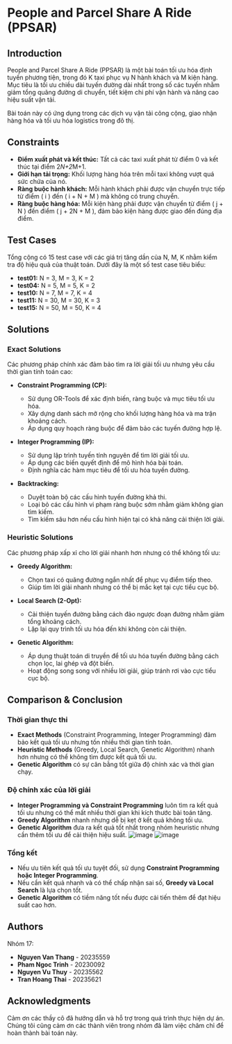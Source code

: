 # People and Parcel Share A Ride (PPSAR)

## Introduction
People and Parcel Share A Ride (PPSAR) là một bài toán tối ưu hóa định tuyến phương tiện, trong đó K taxi phục vụ N hành khách và M kiện hàng. Mục tiêu là tối ưu chiều dài tuyến đường dài nhất trong số các tuyến nhằm giảm tổng quãng đường di chuyển, tiết kiệm chi phí vận hành và nâng cao hiệu suất vận tải.

Bài toán này có ứng dụng trong các dịch vụ vận tải công cộng, giao nhận hàng hóa và tối ưu hóa logistics trong đô thị.

## Constraints
- **Điểm xuất phát và kết thúc:** Tất cả các taxi xuất phát từ điểm 0 và kết thúc tại điểm 2*N+2*M+1.
- **Giới hạn tải trọng:** Khối lượng hàng hóa trên mỗi taxi không vượt quá sức chứa của nó.
- **Ràng buộc hành khách:** Mỗi hành khách phải được vận chuyển trực tiếp từ điểm \( i \) đến \( i + N + M \) mà không có trung chuyển.
- **Ràng buộc hàng hóa:** Mỗi kiện hàng phải được vận chuyển từ điểm \( j + N \) đến điểm \( j + 2N + M \), đảm bảo kiện hàng được giao đến đúng địa điểm.

## Test Cases
Tổng cộng có 15 test case với các giá trị tăng dần của N, M, K nhằm kiểm tra độ hiệu quả của thuật toán. Dưới đây là một số test case tiêu biểu:
- **test01:** N = 3, M = 3, K = 2
- **test04:** N = 5, M = 5, K = 2
- **test10:** N = 7, M = 7, K = 4
- **test11:** N = 30, M = 30, K = 3
- **test15:** N = 50, M = 50, K = 4

## Solutions
### Exact Solutions
Các phương pháp chính xác đảm bảo tìm ra lời giải tối ưu nhưng yêu cầu thời gian tính toán cao:
- **Constraint Programming (CP):**
  - Sử dụng OR-Tools để xác định biến, ràng buộc và mục tiêu tối ưu hóa.
  - Xây dựng danh sách mở rộng cho khối lượng hàng hóa và ma trận khoảng cách.
  - Áp dụng quy hoạch ràng buộc để đảm bảo các tuyến đường hợp lệ.

- **Integer Programming (IP):**
  - Sử dụng lập trình tuyến tính nguyên để tìm lời giải tối ưu.
  - Áp dụng các biến quyết định để mô hình hóa bài toán.
  - Định nghĩa các hàm mục tiêu để tối ưu hóa tuyến đường.

- **Backtracking:**
  - Duyệt toàn bộ các cấu hình tuyến đường khả thi.
  - Loại bỏ các cấu hình vi phạm ràng buộc sớm nhằm giảm không gian tìm kiếm.
  - Tìm kiếm sâu hơn nếu cấu hình hiện tại có khả năng cải thiện lời giải.

### Heuristic Solutions
Các phương pháp xấp xỉ cho lời giải nhanh hơn nhưng có thể không tối ưu:
- **Greedy Algorithm:**
  - Chọn taxi có quãng đường ngắn nhất để phục vụ điểm tiếp theo.
  - Giúp tìm lời giải nhanh nhưng có thể bị mắc kẹt tại cực tiểu cục bộ.

- **Local Search (2-Opt):**
  - Cải thiện tuyến đường bằng cách đảo ngược đoạn đường nhằm giảm tổng khoảng cách.
  - Lặp lại quy trình tối ưu hóa đến khi không còn cải thiện.

- **Genetic Algorithm:**
  - Áp dụng thuật toán di truyền để tối ưu hóa tuyến đường bằng cách chọn lọc, lai ghép và đột biến.
  - Hoạt động song song với nhiều lời giải, giúp tránh rơi vào cực tiểu cục bộ.

## Comparison & Conclusion
### Thời gian thực thi
- **Exact Methods** (Constraint Programming, Integer Programming) đảm bảo kết quả tối ưu nhưng tốn nhiều thời gian tính toán.
- **Heuristic Methods** (Greedy, Local Search, Genetic Algorithm) nhanh hơn nhưng có thể không tìm được kết quả tối ưu.
- **Genetic Algorithm** có sự cân bằng tốt giữa độ chính xác và thời gian chạy.

### Độ chính xác của lời giải
- **Integer Programming và Constraint Programming** luôn tìm ra kết quả tối ưu nhưng có thể mất nhiều thời gian khi kích thước bài toán tăng.
- **Greedy Algorithm** nhanh nhưng dễ bị kẹt ở kết quả không tối ưu.
- **Genetic Algorithm** đưa ra kết quả tốt nhất trong nhóm heuristic nhưng cần thêm tối ưu để cải thiện hiệu suất.
![image](https://github.com/user-attachments/assets/ca5e75d0-af0f-4224-87d3-9697521d4e5c)
![image](https://github.com/user-attachments/assets/7a228e4c-59f7-420a-9f91-7c28e2fdfcee)


### Tổng kết
- Nếu ưu tiên kết quả tối ưu tuyệt đối, sử dụng **Constraint Programming hoặc Integer Programming**.
- Nếu cần kết quả nhanh và có thể chấp nhận sai số, **Greedy và Local Search** là lựa chọn tốt.
- **Genetic Algorithm** có tiềm năng tốt nếu được cải tiến thêm để đạt hiệu suất cao hơn.

## Authors
Nhóm 17:
- **Nguyen Van Thang** - 20235559
- **Pham Ngoc Trinh** - 20230092
- **Nguyen Vu Thuy** - 20235562
- **Tran Hoang Thai** - 20235621

## Acknowledgments
Cảm ơn các thầy cô đã hướng dẫn và hỗ trợ trong quá trình thực hiện dự án. Chúng tôi cũng cảm ơn các thành viên trong nhóm đã làm việc chăm chỉ để hoàn thành bài toán này.

